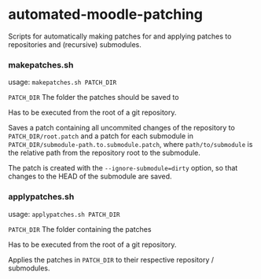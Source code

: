 # automated-moodle-patching

Scripts for automatically making patches for and applying patches to repositories and (recursive) submodules.

### makepatches.sh
usage: `makepatches.sh PATCH_DIR`

`PATCH_DIR` The folder the patches should be saved to 


Has to be executed from the root of a git repository.

Saves a patch containing all uncommited changes of the repository to `PATCH_DIR/root.patch` 
and a patch for each submodule in `PATCH_DIR/submodule-path.to.submodule.patch`, where `path/to/submodule` is the relative
path from the repository root to the submodule.

The patch is created with the `--ignore-submodule=dirty` option, so that changes to the HEAD of the submodule are saved.

### applypatches.sh
usage: `applypatches.sh PATCH_DIR`

`PATCH_DIR` The folder containing the patches


Has to be executed from the root of a git repository.

Applies the patches in `PATCH_DIR` to their respective repository / submodules.